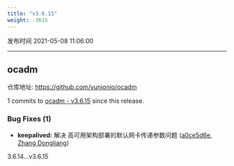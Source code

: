 ```yaml
---
title: "v3.6.15"
weight: -3615
---
```


发布时间 2021-05-08 11:06:00

-----

## ocadm

仓库地址: https://github.com/yunionio/ocadm

1 commits to [ocadm - v3.6.15] since this release.

### Bug Fixes (1)
- **keepalived:** 解决 高可用架构部署的默认网卡传递参数问题 ([a0ce5d6e](https://github.com/yunionio/ocadm/commit/a0ce5d6ebe55233d7cd54f0b24706de3c9e2cb03), [Zhang Dongliang](mailto:zhangdongliang@yunion.cn))

[ocadm - v3.6.15]: https://github.com/yunionio/ocadm/compare/v3.6.14...v3.6.15
3.6.14...v3.6.15
